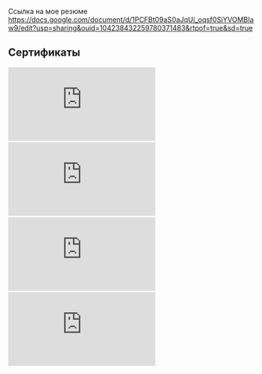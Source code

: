 Ссылка на мое резюме https://docs.google.com/document/d/1PCFBt09aS0aJqUi_oqsf0SiYVOMBIaw9/edit?usp=sharing&ouid=104238432259780371483&rtpof=true&sd=true

## Сертификаты

![** СЕРТИФИКАТ ОБ ОКОНЧАНИИ КУРСА НЕТОЛОГИИ "Базы данных для Python-разработчиков"**](https://github.com/InessaSh2021/Repository_hw/blob/262148e96bb0bf44b9e26c02fbff7df2765d614b/certificate%20Database.pdf)
![** СЕРТИФИКАТ ОБ ОКОНЧАНИИ КУРСА НЕТОЛОГИИ "Git - система контроля версий"**](https://github.com/InessaSh2021/Repository_hw/blob/2e1349fceed29faf34d05a1919086a137ae79f35/certificate%20Git.pdf)
![** СЕРТИФИКАТ ОБ ОКОНЧАНИИ КУРСА НЕТОЛОГИИ "Python-разработка для начинающих"**](https://github.com/InessaSh2021/Repository_hw/blob/2e1349fceed29faf34d05a1919086a137ae79f35/certificate%20netologia%20Python-разработка.pdf)
![**" СЕРТИФИКАТ ОБ ОКОНЧАНИИ КУРСА STEPIK "Поколение Python": курс для начинающих"**](https://github.com/InessaSh2021/Repository_hw/blob/2e1349fceed29faf34d05a1919086a137ae79f35/stepik-certificate-58852-1615959.pdf)
